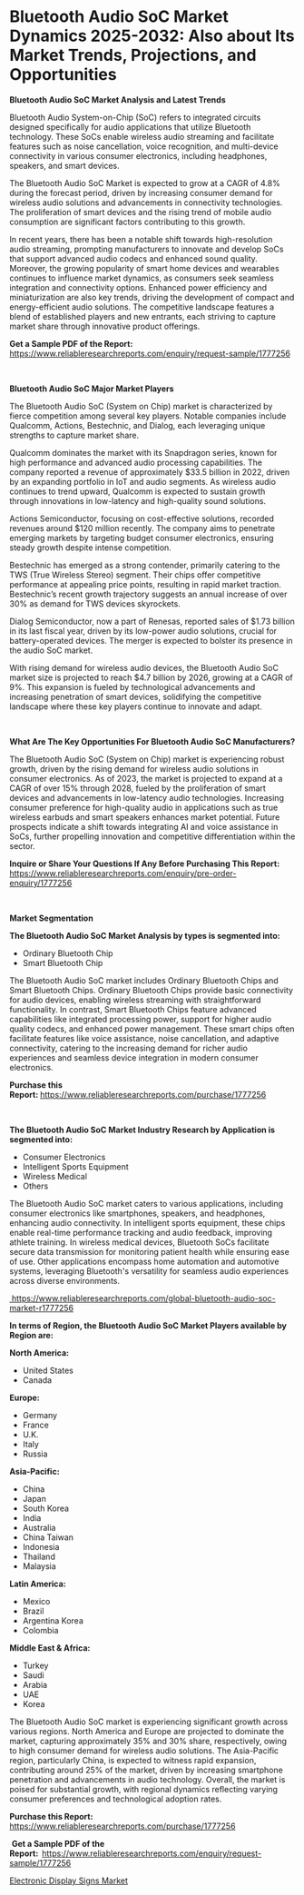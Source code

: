 <p><h1>Bluetooth Audio SoC Market Dynamics 2025-2032: Also about Its Market Trends, Projections, and Opportunities</h1></p><p><strong>Bluetooth Audio SoC Market Analysis and Latest Trends</strong></p>
<p><p>Bluetooth Audio System-on-Chip (SoC) refers to integrated circuits designed specifically for audio applications that utilize Bluetooth technology. These SoCs enable wireless audio streaming and facilitate features such as noise cancellation, voice recognition, and multi-device connectivity in various consumer electronics, including headphones, speakers, and smart devices.</p><p>The Bluetooth Audio SoC Market is expected to grow at a CAGR of 4.8% during the forecast period, driven by increasing consumer demand for wireless audio solutions and advancements in connectivity technologies. The proliferation of smart devices and the rising trend of mobile audio consumption are significant factors contributing to this growth. </p><p>In recent years, there has been a notable shift towards high-resolution audio streaming, prompting manufacturers to innovate and develop SoCs that support advanced audio codecs and enhanced sound quality. Moreover, the growing popularity of smart home devices and wearables continues to influence market dynamics, as consumers seek seamless integration and connectivity options. Enhanced power efficiency and miniaturization are also key trends, driving the development of compact and energy-efficient audio solutions. The competitive landscape features a blend of established players and new entrants, each striving to capture market share through innovative product offerings.</p></p>
<p><strong>Get a Sample PDF of the Report:&nbsp;</strong> <a href="https://www.reliableresearchreports.com/enquiry/request-sample/1777256?utm_campaign=3250&utm_medium=2&utm_source=Github&utm_content=ia&utm_term=06042025&utm_id=bluetooth-audio-soc">https://www.reliableresearchreports.com/enquiry/request-sample/1777256</a></p>
<p>&nbsp;</p>
<p><strong>Bluetooth Audio SoC Major Market Players</strong></p>
<p><p>The Bluetooth Audio SoC (System on Chip) market is characterized by fierce competition among several key players. Notable companies include Qualcomm, Actions, Bestechnic, and Dialog, each leveraging unique strengths to capture market share.</p><p>Qualcomm dominates the market with its Snapdragon series, known for high performance and advanced audio processing capabilities. The company reported a revenue of approximately $33.5 billion in 2022, driven by an expanding portfolio in IoT and audio segments. As wireless audio continues to trend upward, Qualcomm is expected to sustain growth through innovations in low-latency and high-quality sound solutions.</p><p>Actions Semiconductor, focusing on cost-effective solutions, recorded revenues around $120 million recently. The company aims to penetrate emerging markets by targeting budget consumer electronics, ensuring steady growth despite intense competition.</p><p>Bestechnic has emerged as a strong contender, primarily catering to the TWS (True Wireless Stereo) segment. Their chips offer competitive performance at appealing price points, resulting in rapid market traction. Bestechnic’s recent growth trajectory suggests an annual increase of over 30% as demand for TWS devices skyrockets.</p><p>Dialog Semiconductor, now a part of Renesas, reported sales of $1.73 billion in its last fiscal year, driven by its low-power audio solutions, crucial for battery-operated devices. The merger is expected to bolster its presence in the audio SoC market.</p><p>With rising demand for wireless audio devices, the Bluetooth Audio SoC market size is projected to reach $4.7 billion by 2026, growing at a CAGR of 9%. This expansion is fueled by technological advancements and increasing penetration of smart devices, solidifying the competitive landscape where these key players continue to innovate and adapt.</p></p>
<p>&nbsp;</p>
<p><strong>What Are The Key Opportunities For Bluetooth Audio SoC Manufacturers?</strong></p>
<p><p>The Bluetooth Audio SoC (System on Chip) market is experiencing robust growth, driven by the rising demand for wireless audio solutions in consumer electronics. As of 2023, the market is projected to expand at a CAGR of over 15% through 2028, fueled by the proliferation of smart devices and advancements in low-latency audio technologies. Increasing consumer preference for high-quality audio in applications such as true wireless earbuds and smart speakers enhances market potential. Future prospects indicate a shift towards integrating AI and voice assistance in SoCs, further propelling innovation and competitive differentiation within the sector.</p></p>
<p><strong>Inquire or Share Your Questions If Any Before Purchasing This Report:</strong> <a href="https://www.reliableresearchreports.com/enquiry/pre-order-enquiry/1777256?utm_campaign=3250&utm_medium=2&utm_source=Github&utm_content=ia&utm_term=06042025&utm_id=bluetooth-audio-soc">https://www.reliableresearchreports.com/enquiry/pre-order-enquiry/1777256</a></p>
<p>&nbsp;</p>
<p><strong>Market Segmentation</strong></p>
<p><strong>The Bluetooth Audio SoC Market Analysis by types is segmented into:</strong></p>
<p><ul><li>Ordinary Bluetooth Chip</li><li>Smart Bluetooth Chip</li></ul></p>
<p><p>The Bluetooth Audio SoC market includes Ordinary Bluetooth Chips and Smart Bluetooth Chips. Ordinary Bluetooth Chips provide basic connectivity for audio devices, enabling wireless streaming with straightforward functionality. In contrast, Smart Bluetooth Chips feature advanced capabilities like integrated processing power, support for higher audio quality codecs, and enhanced power management. These smart chips often facilitate features like voice assistance, noise cancellation, and adaptive connectivity, catering to the increasing demand for richer audio experiences and seamless device integration in modern consumer electronics.</p></p>
<p><strong>Purchase this Report:&nbsp;</strong><a href="https://www.reliableresearchreports.com/purchase/1777256?utm_campaign=3250&utm_medium=2&utm_source=Github&utm_content=ia&utm_term=06042025&utm_id=bluetooth-audio-soc">https://www.reliableresearchreports.com/purchase/1777256</a></p>
<p>&nbsp;</p>
<p><strong>The Bluetooth Audio SoC Market Industry Research by Application is segmented into:</strong></p>
<p><ul><li>Consumer Electronics</li><li>Intelligent Sports Equipment</li><li>Wireless Medical</li><li>Others</li></ul></p>
<p><p>The Bluetooth Audio SoC market caters to various applications, including consumer electronics like smartphones, speakers, and headphones, enhancing audio connectivity. In intelligent sports equipment, these chips enable real-time performance tracking and audio feedback, improving athlete training. In wireless medical devices, Bluetooth SoCs facilitate secure data transmission for monitoring patient health while ensuring ease of use. Other applications encompass home automation and automotive systems, leveraging Bluetooth's versatility for seamless audio experiences across diverse environments.</p></p>
<p><a href="https://www.reliableresearchreports.com/global-bluetooth-audio-soc-market-r1777256?utm_campaign=3250&utm_medium=2&utm_source=Github&utm_content=ia&utm_term=06042025&utm_id=bluetooth-audio-soc">&nbsp;https://www.reliableresearchreports.com/global-bluetooth-audio-soc-market-r1777256</a></p>
<p><strong>In terms of Region, the Bluetooth Audio SoC Market Players available by Region are:</strong></p>
<p>
    <p> <strong> North America: </strong>
        <ul>
            <li>United States</li>
            <li>Canada</li>
        </ul>
        </p> 
    <p> <strong> Europe: </strong>
        <ul>
            <li>Germany</li>
            <li>France</li>
            <li>U.K.</li>
            <li>Italy</li>
            <li>Russia</li>
        </ul>
        </p> 
    <p> <strong> Asia-Pacific: </strong>
        <ul>
            <li>China</li>
            <li>Japan</li>
            <li>South Korea</li>
            <li>India</li>
            <li>Australia</li>
            <li>China Taiwan</li>
            <li>Indonesia</li>
            <li>Thailand</li>
            <li>Malaysia</li>
        </ul>
        </p> 
    <p> <strong> Latin America: </strong>
        <ul>
            <li>Mexico</li>
            <li>Brazil</li>
            <li>Argentina Korea</li>
            <li>Colombia</li>
        </ul>
        </p> 
    <p> <strong> Middle East & Africa: </strong>
        <ul>
            <li>Turkey</li>
            <li>Saudi</li>
            <li>Arabia</li>
            <li>UAE</li>
            <li>Korea</li>
        </ul>
    </p>
    </p>
<p><p>The Bluetooth Audio SoC market is experiencing significant growth across various regions. North America and Europe are projected to dominate the market, capturing approximately 35% and 30% share, respectively, owing to high consumer demand for wireless audio solutions. The Asia-Pacific region, particularly China, is expected to witness rapid expansion, contributing around 25% of the market, driven by increasing smartphone penetration and advancements in audio technology. Overall, the market is poised for substantial growth, with regional dynamics reflecting varying consumer preferences and technological adoption rates.</p></p>
<p><strong>Purchase this Report: </strong><a href="https://www.reliableresearchreports.com/purchase/1777256?utm_campaign=3250&utm_medium=2&utm_source=Github&utm_content=ia&utm_term=06042025&utm_id=bluetooth-audio-soc">https://www.reliableresearchreports.com/purchase/1777256</a></p>
<p>&nbsp;<strong>Get a Sample PDF of the Report:&nbsp;&nbsp;</strong><a href="https://www.reliableresearchreports.com/enquiry/request-sample/1777256?utm_campaign=3250&utm_medium=2&utm_source=Github&utm_content=ia&utm_term=06042025&utm_id=bluetooth-audio-soc">https://www.reliableresearchreports.com/enquiry/request-sample/1777256</a></p>
<p><strong></strong></p>
<p><p><a href="https://github.com/alejnaouare/Market-Research-Report-List-1/blob/main/electronic-display-signs-market.md?utm_campaign=3250&utm_medium=2&utm_source=Github&utm_content=ia&utm_term=06042025&utm_id=bluetooth-audio-soc">Electronic Display Signs Market</a></p></p>